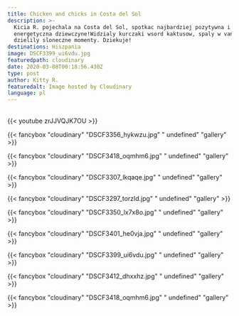 ```yaml
---
title: Chicken and chicks in Costa del Sol
description: >-
  Kicia R. pojechala na Costa del Sol, spotkac najbardziej pozytywna i
  energetyczna dziewczyne!Widzialy kurczaki wsord kaktusow, spaly w vanie i
  dzielily sloneczne momenty. Dziekuje!
destinations: Hiszpania
image: DSCF3399_ui6vdu.jpg
featuredpath: cloudinary
date: 2020-03-08T00:18:56.430Z
type: post
author: Kitty R.
featuredalt: Image hosted by Cloudinary
language: pl
---
```

<br>{{< youtube zrJJVQJK7OU >}}</br>

{{< fancybox "cloudinary" "DSCF3356_hykwzu.jpg" "   undefined" "gallery" >}}

{{< fancybox "cloudinary" "DSCF3418_oqmhm6.jpg" "   undefined" "gallery" >}}

{{< fancybox "cloudinary" "DSCF3307_lkqaqe.jpg" "   undefined" "gallery" >}}

{{< fancybox "cloudinary" "DSCF3297_torzld.jpg" "   undefined" "gallery" >}}

{{< fancybox "cloudinary" "DSCF3350_lx7x8o.jpg" "   undefined" "gallery" >}}

{{< fancybox "cloudinary" "DSCF3401_he0vja.jpg" "   undefined" "gallery" >}}

{{< fancybox "cloudinary" "DSCF3399_ui6vdu.jpg" "   undefined" "gallery" >}}

{{< fancybox "cloudinary" "DSCF3412_dhxxhz.jpg" "   undefined" "gallery" >}}

{{< fancybox "cloudinary" "DSCF3418_oqmhm6.jpg" "   undefined" "gallery" >}}